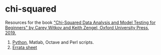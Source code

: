 # chi-squared
Resources for the book <a href ="https://www.amazon.com/Chi-Squared-Analysis-Model-Testing-Beginners/dp/0198847157/ref=sr_1_1?dchild=1&keywords=carey+witkov&qid=1595524805&sr=8-1"> "Chi-Squared Data Analysis and Model Testing for Beginners" by Carey Witkov and Keith Zengel, Oxford University Press, 2019. <a/>
  1) <a href = "https://github.com/witkov/chi-squared/blob/master/chi2_2d.ipynb">Python</a>, Matlab, Octave and Perl scripts.
2) <a href = "https://github.com/witkov/chi-squared/blob/master/Errata%20sheet.txt"> Errata sheet </a> 
